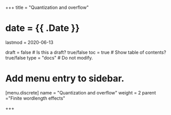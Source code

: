 +++
title = "Quantization and overflow"

# date = {{ .Date }}
lastmod = 2020-06-13

draft = false  # Is this a draft? true/false
toc = true  # Show table of contents? true/false
type = "docs"  # Do not modify.

# Add menu entry to sidebar.
[menu.discrete]
  name = "Quantization and overflow"
  weight = 2
  parent ="Finite wordlength effects"

+++
